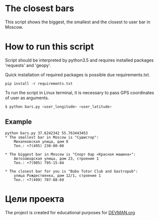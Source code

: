 # The closest bars

This script shows the biggest, the smallest and the closest to user bar in Moscow.

# How to run this script

Script should be interpreted by python3.5 and requires installed packages 'requests' and 'geopy'. 

Quick installation of required packages is possible due requirements.txt.
```
pip install -r requirements.txt
```

To run the script in Linux terminal, it is necessary to pass GPS coordinates of user as arguments.
```bash
$ python bars.py <user_longitude> <user_latitude>
```

## Example
```
python bars.py 37.6242342 55.763443453
* The smallest bar in Moscow is "Сушистор":
	Михалковская улица, дом 8
	Тел.: +7(495) 230-00-00

* The biggest bar in Moscow is "Спорт бар «Красная машина»":
	Автозаводская улица, дом 23, строение 1
	Тел.: +7(905) 795-15-84

* The closest bar for you is "Bubo Tutor Club and Gastropub":
	улица Рождественка, дом 12/1, строение 1
	Тел.: +7(499) 707-88-69
```
# Цели проекта

The project is created for educational purposes for [DEVMAN.org](https://devman.org)
